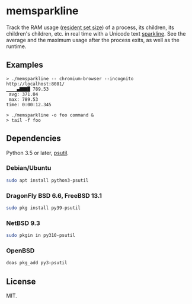 # memsparkline

Track the RAM usage ([resident set size](https://en.wikipedia.org/wiki/Resident_set_size)) of a process, its children, its children's children, etc. in real time with a Unicode text [sparkline](https://en.wikipedia.org/wiki/Sparkline).  See the average and the maximum usage after the process exits, as well as the runtime.


## Examples

```none
> ./memsparkline -- chromium-browser --incognito http://localhost:8081/
▁▁▁▁▄▇▇▇█ 789.53
 avg: 371.04
 max: 789.53
time: 0:00:12.345
```

```none
> ./memsparkline -o foo command &
> tail -f foo
```


## Dependencies

Python 3.5 or later, [psutil](https://github.com/giampaolo/psutil).

### Debian/Ubuntu

```sh
sudo apt install python3-psutil
```

### DragonFly BSD 6.6, FreeBSD 13.1

```sh
sudo pkg install py39-psutil
```

### NetBSD 9.3

```sh
sudo pkgin in py310-psutil
```

### OpenBSD

```sh
doas pkg_add py3-psutil
```


## License

MIT.
